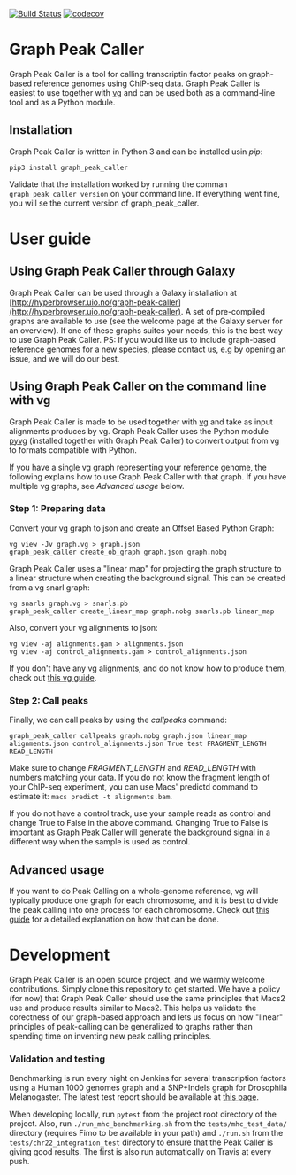 [![Build Status](https://travis-ci.org/uio-bmi/graph_peak_caller.svg?branch=master)](https://travis-ci.org/uio-bmi/graph_peak_caller)
[![codecov](https://codecov.io/gh/uio-bmi/graph_peak_caller/branch/master/graph/badge.svg)](https://codecov.io/gh/uio-bmi/graph_peak_caller)

# Graph Peak Caller
Graph Peak Caller is a tool for calling transcriptin factor peaks on graph-based reference genomes using ChIP-seq data. Graph Peak Caller is easiest to use together with [vg](http://github.com/vgteam/vg) and can be used both as a command-line tool and as a Python module.

## Installation
Graph Peak Caller is written in Python 3 and can be installed usin *pip*:
```
pip3 install graph_peak_caller
```

Validate that the installation worked by running the comman `graph_peak_caller version` on your command line. If everything went fine, you will se the current version of graph_peak_caller.

# User guide
## Using Graph Peak Caller through Galaxy
Graph Peak Caller can be used through a Galaxy installation at [http://hyperbrowser.uio.no/graph-peak-caller](http://hyperbrowser.uio.no/graph-peak-caller). A set of pre-compiled graphs are available to use (see the welcome page at the Galaxy server for an overview). If one of these graphs suites your needs, this is the best way to use Graph Peak Caller. PS: If you would like us to include graph-based reference genomes for a new species, please contact us, e.g by opening an issue, and we will do our best. 

## Using Graph Peak Caller on the command line with vg
Graph Peak Caller is made to be used together with [vg](http://github.com/vgteam/vg) and take as input alignments produces by vg. Graph Peak Caller uses the Python module [pyvg](https://github.com/uio-bmi/pyvg) (installed together with Graph Peak Caller) to convert output from vg to formats compatible with Python.

If you have a single vg graph representing your reference genome, the following explains how to use Graph Peak Caller with that graph. If you have multiple vg graphs, see *Advanced usage* below.

### Step 1: Preparing data
Convert your vg graph to json and create an Offset Based Python Graph:
```
vg view -Jv graph.vg > graph.json
graph_peak_caller create_ob_graph graph.json graph.nobg
```

Graph Peak Caller uses a "linear map" for projecting the graph structure to a linear structure when creating the background signal. This can be created from a vg snarl graph:
```
vg snarls graph.vg > snarls.pb
graph_peak_caller create_linear_map graph.nobg snarls.pb linear_map
```

Also, convert your vg alignments to json:
```
vg view -aj alignments.gam > alignments.json
vg view -aj control_alignments.gam > control_alignments.json
```
If you don't have any vg alignments, and do not know how to produce them, check out [this vg guide](https://github.com/vgteam/vg/wiki/Basic-Operations).

### Step 2: Call peaks
Finally, we can call peaks by using the *callpeaks* command:
```
graph_peak_caller callpeaks graph.nobg graph.json linear_map alignments.json control_alignments.json True test FRAGMENT_LENGTH READ_LENGTH
```

Make sure to change *FRAGMENT_LENGTH* and *READ_LENGTH* with numbers matching your data. If you do not know the fragment length of your ChIP-seq experiment, you can use Macs' predictd command to estimate it: `macs predict -t alignments.bam`.

If you do not have a control track, use your sample reads as control and change True to False in the above command. Changing True to False is important as Graph Peak Caller will generate the background signal in a different way when the sample is used as control. 

## Advanced usage
If you want to do Peak Calling on a whole-genome reference, vg will typically produce one graph for each chromosome, and it is best to divide the peak calling into one process for each chromosome. Check out [this guide](https://github.com/uio-bmi/graph_peak_caller/wiki/Graph-based-ChIP-seq-tutorial) for a detailed explanation on how that can be done.

# Development
Graph Peak Caller is an open source project, and we warmly welcome contributions. Simply clone this repository to get started. We have a policy (for now) that Graph Peak Caller should use the same principles that Macs2 use and produce results similar to Macs2. This helps us validate the corectness of our graph-based approach and lets us focus on how "linear" principles of peak-calling can be generalized to graphs rather than spending time on inventing new peak calling principles.

### Validation and testing
Benchmarking is run every night on Jenkins for several transcription factors using a Human 1000 genomes graph and a SNP+Indels graph for Drosophila Melanogaster. The latest test report should be available at [this page](http://ivarg.ddns.net:8080/job/graph_peak_caller_benchmarks/HTML_Report/).

When developing locally, run `pytest` from the project root directory of the project. Also, run `./run_mhc_benchmarking.sh` from the `tests/mhc_test_data/` directory (requires Fimo to be available in your path) and `./run.sh` from the `tests/chr22_integration_test` directory to ensure that the Peak Caller is giving good results. The first is also run automatically on Travis at every push.


